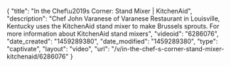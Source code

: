 {
    "title": "In the Chef\u2019s Corner: Stand Mixer | KitchenAid",
    "description": "Chef John Varanese of Varanese Restaurant in Louisville, Kentucky uses the KitchenAid stand mixer to make Brussels sprouts. For more information about KitchenAid stand mixers",
    "videoid": "6286076",
    "date_created": "1459289380",
    "date_modified": "1459289380",
    "type": "captivate",
    "layout": "video",
    "url": "\/v\/in-the-chef-s-corner-stand-mixer-kitchenaid\/6286076"
}
